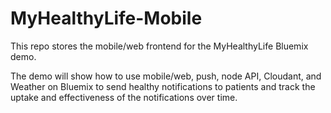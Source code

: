 # MyHealthyLife-Mobile

This repo stores the mobile/web frontend for the MyHealthyLife Bluemix demo.

The demo will show how to use mobile/web, push, node API, Cloudant, and Weather on Bluemix to send healthy notifications to patients and track the uptake and effectiveness of the notifications over time.
